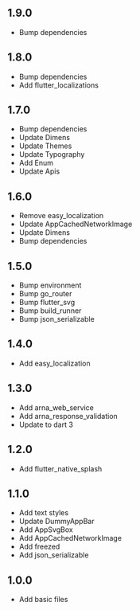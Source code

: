 ## 1.9.0

- Bump dependencies

## 1.8.0

- Bump dependencies
- Add flutter_localizations

## 1.7.0

- Bump dependencies
- Update Dimens
- Update Themes
- Update Typography
- Add Enum
- Update Apis

## 1.6.0

- Remove easy_localization
- Update AppCachedNetworkImage
- Update Dimens
- Bump dependencies

## 1.5.0

- Bump environment
- Bump go_router
- Bump flutter_svg
- Bump build_runner
- Bump json_serializable

## 1.4.0

- Add easy_localization

## 1.3.0

- Add arna_web_service
- Add arna_response_validation
- Update to dart 3

## 1.2.0

- Add flutter_native_splash

## 1.1.0

- Add text styles
- Update DummyAppBar
- Add AppSvgBox
- Add AppCachedNetworkImage
- Add freezed
- Add json_serializable

## 1.0.0

- Add basic files
